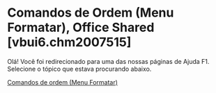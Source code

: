 
# Comandos de Ordem (Menu Formatar), Office Shared [vbui6.chm2007515]

Olá! Você foi redirecionado para uma das nossas páginas de Ajuda F1. Selecione o tópico que estava procurando abaixo.

[Comandos de ordem (Menu Formatar)](http://msdn.microsoft.com/library/a1691a6c-3cd4-1ff3-0d8d-71bfca1a2c53%28Office.15%29.aspx)
